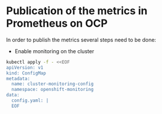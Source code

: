 # Publication of the metrics in Prometheus on OCP

In order to publish the metrics several steps need to be done:

- Enable monitoring on the cluster
```bash
kubectl apply -f - <<EOF
apiVersion: v1
kind: ConfigMap
metadata:
  name: cluster-monitoring-config
  namespace: openshift-monitoring
data:
  config.yaml: |
  EOF
``` 

